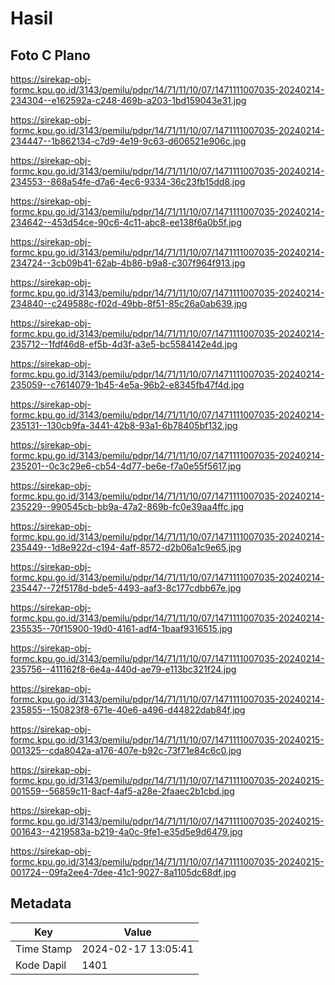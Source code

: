# Hasil

## Foto C Plano

https://sirekap-obj-formc.kpu.go.id/3143/pemilu/pdpr/14/71/11/10/07/1471111007035-20240214-234304--e162592a-c248-469b-a203-1bd159043e31.jpg

https://sirekap-obj-formc.kpu.go.id/3143/pemilu/pdpr/14/71/11/10/07/1471111007035-20240214-234447--1b862134-c7d9-4e19-9c63-d606521e906c.jpg

https://sirekap-obj-formc.kpu.go.id/3143/pemilu/pdpr/14/71/11/10/07/1471111007035-20240214-234553--868a54fe-d7a6-4ec6-9334-36c23fb15dd8.jpg

https://sirekap-obj-formc.kpu.go.id/3143/pemilu/pdpr/14/71/11/10/07/1471111007035-20240214-234642--453d54ce-90c6-4c11-abc8-ee138f6a0b5f.jpg

https://sirekap-obj-formc.kpu.go.id/3143/pemilu/pdpr/14/71/11/10/07/1471111007035-20240214-234724--3cb09b41-62ab-4b86-b9a8-c307f964f913.jpg

https://sirekap-obj-formc.kpu.go.id/3143/pemilu/pdpr/14/71/11/10/07/1471111007035-20240214-234840--c249588c-f02d-49bb-8f51-85c26a0ab639.jpg

https://sirekap-obj-formc.kpu.go.id/3143/pemilu/pdpr/14/71/11/10/07/1471111007035-20240214-235712--1fdf46d8-ef5b-4d3f-a3e5-bc5584142e4d.jpg

https://sirekap-obj-formc.kpu.go.id/3143/pemilu/pdpr/14/71/11/10/07/1471111007035-20240214-235059--c7614079-1b45-4e5a-96b2-e8345fb47f4d.jpg

https://sirekap-obj-formc.kpu.go.id/3143/pemilu/pdpr/14/71/11/10/07/1471111007035-20240214-235131--130cb9fa-3441-42b8-93a1-6b78405bf132.jpg

https://sirekap-obj-formc.kpu.go.id/3143/pemilu/pdpr/14/71/11/10/07/1471111007035-20240214-235201--0c3c29e6-cb54-4d77-be6e-f7a0e55f5617.jpg

https://sirekap-obj-formc.kpu.go.id/3143/pemilu/pdpr/14/71/11/10/07/1471111007035-20240214-235229--990545cb-bb9a-47a2-869b-fc0e39aa4ffc.jpg

https://sirekap-obj-formc.kpu.go.id/3143/pemilu/pdpr/14/71/11/10/07/1471111007035-20240214-235449--1d8e922d-c194-4aff-8572-d2b06a1c9e65.jpg

https://sirekap-obj-formc.kpu.go.id/3143/pemilu/pdpr/14/71/11/10/07/1471111007035-20240214-235447--72f5178d-bde5-4493-aaf3-8c177cdbb67e.jpg

https://sirekap-obj-formc.kpu.go.id/3143/pemilu/pdpr/14/71/11/10/07/1471111007035-20240214-235535--70f15900-19d0-4161-adf4-1baaf9316515.jpg

https://sirekap-obj-formc.kpu.go.id/3143/pemilu/pdpr/14/71/11/10/07/1471111007035-20240214-235756--411162f8-6e4a-440d-ae79-e113bc321f24.jpg

https://sirekap-obj-formc.kpu.go.id/3143/pemilu/pdpr/14/71/11/10/07/1471111007035-20240214-235855--150823f8-671e-40e6-a496-d44822dab84f.jpg

https://sirekap-obj-formc.kpu.go.id/3143/pemilu/pdpr/14/71/11/10/07/1471111007035-20240215-001325--cda8042a-a176-407e-b92c-73f71e84c6c0.jpg

https://sirekap-obj-formc.kpu.go.id/3143/pemilu/pdpr/14/71/11/10/07/1471111007035-20240215-001559--56859c11-8acf-4af5-a28e-2faaec2b1cbd.jpg

https://sirekap-obj-formc.kpu.go.id/3143/pemilu/pdpr/14/71/11/10/07/1471111007035-20240215-001643--4219583a-b219-4a0c-9fe1-e35d5e9d6479.jpg

https://sirekap-obj-formc.kpu.go.id/3143/pemilu/pdpr/14/71/11/10/07/1471111007035-20240215-001724--09fa2ee4-7dee-41c1-9027-8a1105dc68df.jpg


## Metadata

| Key        | Value               |
| ---------- | ------------------- |
| Time Stamp | 2024-02-17 13:05:41 |
| Kode Dapil | 1401                |



